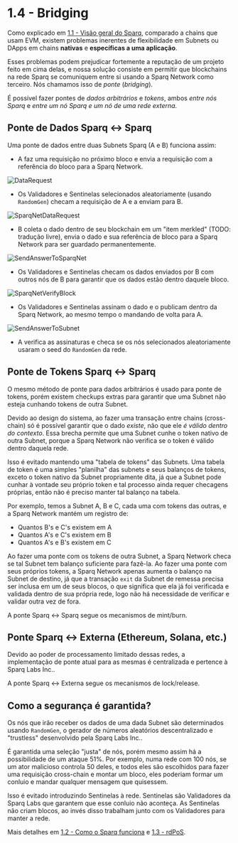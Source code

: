 # 1.4 - Bridging

Como explicado em [1.1 - Visão geral do Sparq](1-1.md), comparado a chains que usam EVM, existem problemas inerentes de flexibilidade em Subnets ou DApps em chains **nativas** e **específicas a uma aplicação**.

Esses problemas podem prejudicar fortemente a reputação de um projeto feito em cima delas, e nossa solução consiste em permitir que blockchains na rede Sparq se comuniquem entre si usando a Sparq Network como terceiro. Nós chamamos isso de *ponte* (*bridging*).

É possível fazer pontes de *dados arbitrários* e *tokens*, ambos *entre nós Sparq* e *entre um nó Sparq e um nó de uma rede externa*.

## Ponte de Dados Sparq <-> Sparq

Uma ponte de dados entre duas Subnets Sparq (A e B) funciona assim:

* A faz uma requisição no próximo bloco e envia a requisição com a referência do bloco para a Sparq Network.

![DataRequest](img/DataRequest.png)

* Os Validadores e Sentinelas selecionados aleatoriamente (usando `RandomGen`) checam a requisição de A e a enviam para B.

![SparqNetDataRequest](img/SparqNetDataRequest.png)

* B coleta o dado dentro de seu blockchain em um "item merkled" (TODO: tradução livre), envia o dado e sua referência de bloco para a Sparq Network para ser guardado permanentemente.

![SendAnswerToSparqNet](img/SendAnswerToSparqNet.png)

* Os Validadores e Sentinelas checam os dados enviados por B com outros nós de B para garantir que os dados estão dentro daquele bloco.

![SparqNetVerifyBlock](img/SparqNetVerifyBlock.png)

* Os Validadores e Sentinelas assinam o dado e o publicam dentro da Sparq Network, ao mesmo tempo o mandando de volta para A.

![SendAnswerToSubnet](img/SendAnswerToSubnet.png)

* A verifica as assinaturas e checa se os nós selecionados aleatoriamente usaram o seed do `RandomGen` da rede.

## Ponte de Tokens Sparq <-> Sparq

O mesmo método de ponte para dados arbitrários é usado para ponte de tokens, porém existem checkups extras para garantir que uma Subnet não esteja cunhando tokens de outra Subnet.

Devido ao design do sistema, ao fazer uma transação entre chains (cross-chain) só é possível garantir que o dado *existe*, não que ele *é válido dentro do contexto*. Essa brecha permite que uma Subnet cunhe o token nativo de outra Subnet, porque a Sparq Network não verifica se o token é válido dentro daquela rede.

Isso é evitado mantendo uma "tabela de tokens" das Subnets. Uma tabela de token é uma simples "planilha" das subnets e seus balanços de tokens, exceto o token nativo da Subnet propriamente dita, já que a Subnet pode cunhar à vontade seu próprio token e tal processo ainda requer checagens próprias, então não é preciso manter tal balanço na tabela.

Por exemplo, temos a Subnet A, B e C, cada uma com tokens das outras, e a Sparq Network mantém um registro de:

* Quantos B's e C's existem em A
* Quantos A's e C's existem em B
* Quantos A's e B's existem em C

Ao fazer uma ponte com os tokens de outra Subnet, a Sparq Network checa se tal Subnet tem balanço suficiente para fazê-la. Ao fazer uma ponte com seus próprios tokens, a Sparq Network apenas aumenta o balanço na Subnet de destino, já que a transação `exit` da Subnet de remessa precisa ser inclusa em um de seus blocos, o que significa que ela já foi verificada e validada dentro de sua própria rede, logo não há necessidade de verificar e validar outra vez de fora.

A ponte Sparq <-> Sparq segue os mecanismos de mint/burn.

## Ponte Sparq <-> Externa (Ethereum, Solana, etc.)

Devido ao poder de processamento limitado dessas redes, a implementação de ponte atual para as mesmas é centralizada e pertence à Sparq Labs Inc..

A ponte Sparq <-> Externa segue os mecanismos de lock/release.

## Como a segurança é garantida?

Os nós que irão receber os dados de uma dada Subnet são determinados usando `RandomGen`, o gerador de números aleatórios descentralizado e "trustless" desenvolvido pela Sparq Labs Inc..

É garantida uma seleção "justa" de nós, porém mesmo assim há a possibilidade de um ataque 51%. Por exemplo, numa rede com 100 nós, se um ator malicioso controla 50 deles, e todos eles são escolhidos para fazer uma requisição cross-chain e montar um bloco, eles poderiam formar um conluio e mandar qualquer mensagem que quisessem.

Isso é evitado introduzindo Sentinelas à rede. Sentinelas são Validadores da Sparq Labs que garantem que esse conluio não aconteça. As Sentinelas não criam blocos, ao invés disso trabalham junto com os Validadores para manter a rede.

Mais detalhes em [1.2 - Como o Sparq funciona](1-2.md) e [1.3 - rdPoS](1-3.md).

